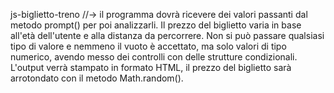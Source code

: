 js-biglietto-treno //-> il programma dovrà ricevere dei valori passanti dal metodo prompt() per poi analizzarli. Il prezzo del biglietto varia in base all'età dell'utente e alla distanza da percorrere. Non si può passare qualsiasi tipo di valore e nemmeno il vuoto è accettato, ma solo valori di tipo numerico, avendo messo dei controlli con delle strutture condizionali.
L'output verrà stampato in formato HTML, il prezzo del biglietto sarà arrotondato con il metodo Math.random(). 


